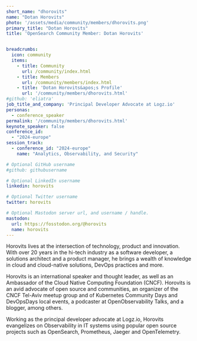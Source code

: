 ```yaml
---
short_name: "dhorovits"
name: "Dotan Horovits"
photo: '/assets/media/community/members/dhorovits.png'
primary_title: "Dotan Horovits"
title: 'OpenSearch Community Member: Dotan Horovits'


breadcrumbs:
  icon: community
  items:
    - title: Community
      url: /community/index.html
    - title: Members
      url: /community/members/index.html
    - title: 'Dotan Horovits&apos;s Profile'
      url: '/community/members/dhorovits.html'
#github: 'eliatra'
job_title_and_company: 'Principal Developer Advocate at Logz.io'
personas:
  - conference_speaker
permalink: '/community/members/dhorovits.html'
keynote_speaker: false
conference_id: 
  - "2024-europe"
session_track: 
  - conference_id: "2024-europe"
    name: "Analytics, Observability, and Security"

# Optional GitHub username
#github: githubusername

# Optional LinkedIn username
linkedin: horovits

# Optional Twitter username
twitter: horovits

# Optional Mastodon server url, and username / handle.
mastodon:
  url: https://fosstodon.org/@horovits
  name: horovits
---
```

Horovits lives at the intersection of technology, product and innovation. With over 20 years in the hi-tech industry as a software developer, a solutions architect and a product manager, he brings a wealth of knowledge in cloud and cloud-native solutions, DevOps practices and more.

Horovits is an international speaker and thought leader, as well as an Ambassador of the Cloud Native Computing Foundation (CNCF). Horovits is an avid advocate of open source and communities, an organizer of the CNCF Tel-Aviv meetup group and of Kubernetes Community Days and DevOpsDays local events, a podcaster at OpenObservability Talks, and a blogger, among others.

Working as the principal developer advocate at Logz.io, Horovits evangelizes on Observability in IT systems using popular open source projects such as OpenSearch, Prometheus, Jaeger and OpenTelemetry.

